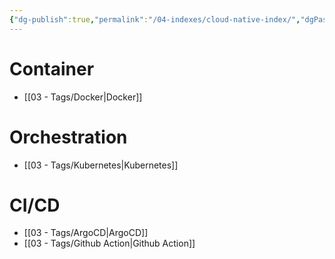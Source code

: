 ```yaml
---
{"dg-publish":true,"permalink":"/04-indexes/cloud-native-index/","dgPassFrontmatter":true}
---
```


# Container
- [[03 - Tags/Docker\|Docker]]
# Orchestration
- [[03 - Tags/Kubernetes\|Kubernetes]]
# CI/CD
- [[03 - Tags/ArgoCD\|ArgoCD]]
- [[03 - Tags/Github Action\|Github Action]]
